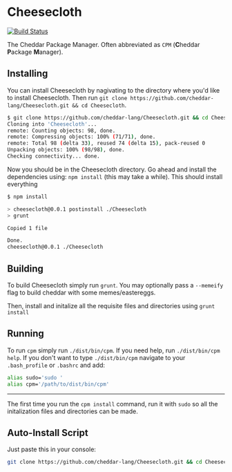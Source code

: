 # Cheesecloth
[![Build Status](https://travis-ci.org/cheddar-lang/Cheesecloth.svg?branch=master)](https://travis-ci.org/cheddar-lang/Cheesecloth)

The Cheddar Package Manager. Often abbreviated as `CPM` (**C**heddar **P**ackage **M**anager).

## Installing

You can install Cheesecloth by nagivating to the directory where you'd like to install Cheesecloth. Then run `git clone https://github.com/cheddar-lang/Cheesecloth.git && cd Cheesecloth`.

```bash
$ git clone https://github.com/cheddar-lang/Cheesecloth.git && cd Cheesecloth
Cloning into 'Cheesecloth'...
remote: Counting objects: 98, done.
remote: Compressing objects: 100% (71/71), done.
remote: Total 98 (delta 33), reused 74 (delta 15), pack-reused 0
Unpacking objects: 100% (98/98), done.
Checking connectivity... done.
```

Now you should be in the Cheesecloth directory. Go ahead and install the dependencies using: `npm install` (this may take a while). This should install everything

```bash
$ npm install

> cheesecloth@0.0.1 postinstall ./Cheesecloth
> grunt

Copied 1 file

Done.
cheesecloth@0.0.1 ./Cheesecloth
```

## Building

To build Cheesecloth simply run `grunt`. You may optionally pass a `--memeify` flag to build cheddar with some memes/eastereggs. 

Then, install and initalize all the requisite files and directories using `grunt install`

## Running

To run `cpm` simply run `./dist/bin/cpm`. If you need help, run `./dist/bin/cpm help`. If you don't want to type `./dist/bin/cpm` navigate to your `.bash_profile` or `.bashrc` and add:

```bash
alias sudo='sudo '
alias cpm='/path/to/dist/bin/cpm'
```

---

The first time you run the `cpm install` command, run it with `sudo` so all the initalization files and directories can be made.

## Auto-Install Script

Just paste this in your console:

```bash
git clone https://github.com/cheddar-lang/Cheesecloth.git && cd Cheesecloth && npm install && grunt install --alias
```
